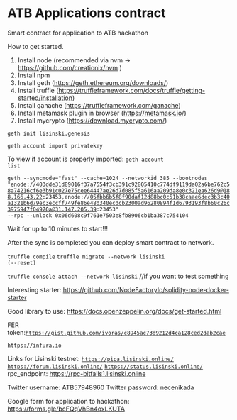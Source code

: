 # ATB Applications contract

Smart contract for application to ATB hackathon

How to get started.
1) Install node (recommended via nvm -> https://github.com/creationix/nvm )
2) Install npm
3) Install geth (https://geth.ethereum.org/downloads/)
4) Install truffle (https://truffleframework.com/docs/truffle/getting-started/installation)
5) Install ganache (https://truffleframework.com/ganache)
6) Install metamask plugin in browser (https://metamask.io/)
7) Install mycrypto (https://download.mycrypto.com/)

<code>geth init lisinski.genesis</code>

<code>geth account import privatekey</code>

To view if account is properly imported: <code>geth account list</code>

<code>geth --syncmode="fast" --cache=1024 --networkid 385 --bootnodes "enode://403dde31d89016f37a7554f3cb391c92805410c774df9119da02a6be762c58a74216cf6e3b91c027e75cee64447ae26d7d085f5a616aa209da8e0c321ea626d9@188.166.43.22:23453,enode://05fbb6b5f8f90daf12d88bc0c51b38caae6dec3b3c40a1321b6d79ec3eccff749fe86e48d340ecdcb2300ad96280894f1d6793193f8b60c26c3975947f04970a@31.147.205.39:23453" --rpc --unlock 0x06d608c9f761e7503e8fb8906cb1ba387c754104</code>

Wait for up to 10 minutes to start!!!

After the sync is completed you can deploy smart contract to network.

<code>truffle compile</code>
<code>truffle migrate --network lisinski (--reset)</code>

<code>truffle console attach --network lisinski</code> //if you want to test something


Interesting starter: https://github.com/NodeFactoryIo/solidity-node-docker-starter

Good library to use: https://docs.openzeppelin.org/docs/get-started.html

FER token:<code>https://gist.github.com/ivoras/c8945ac73d9212d4ca128ced2dab2cae</code> 

<code>https://infura.io</code>

Links for Lisinski testnet:
<code>https://pipa.lisinski.online/</code>
<code>https://forum.lisinski.online/</code>
<code>https://status.lisinski.online/</code>
rpc_endpoint: https://rpc-bitfalls1.lisinski.online



Twitter username: ATB57948960
Twitter password: necenikada

Google form for application to hackathon: 
https://forms.gle/bcFQqVhBn4oxLKUTA
